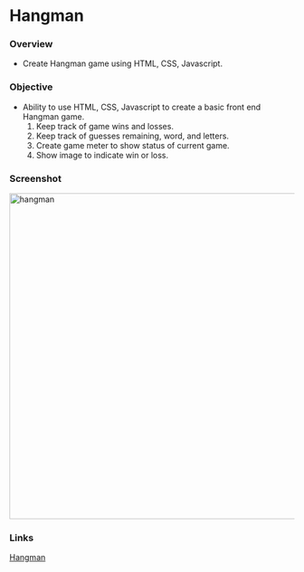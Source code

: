# Hangman

### Overview
* Create Hangman game using HTML, CSS, Javascript.

### Objective
* Ability to use HTML, CSS, Javascript to create a basic front end Hangman game.
  1. Keep track of game wins and losses.
  2. Keep track of guesses remaining, word, and letters.
  3. Create game meter to show status of current game.
  4. Show image to indicate win or loss.
  
  
### Screenshot
<img width="576" alt="hangman" src="https://cloud.githubusercontent.com/assets/18523345/20645970/3cd9f178-b424-11e6-9662-083b151b3b07.png">

### Links
[Hangman](https://joeida.github.io/Hangman)
